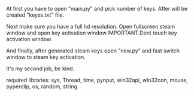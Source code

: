 At first you have to open "main.py" and pick number of keys. After will be created "keyss.txt" file.

Next make sure you have a full hd resolution. Open fullscreen steam window and open key activation window.IMPORTANT.Dont touch key activation window.

And finally, after generated steam keys open "new.py" and fast switch window to steam key activation.

It's my second job, be kind.

required libraries: sys, Thread, time, pynput, win32api, win32con, mouse, pyperclip, os, random, string
